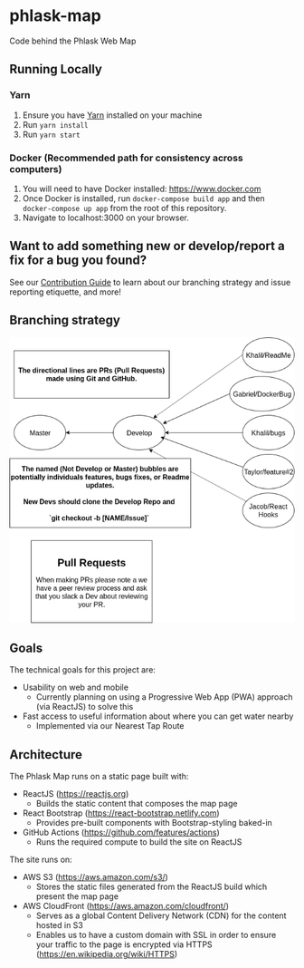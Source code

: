 # phlask-map
Code behind the Phlask Web Map

## Running Locally
### Yarn
1. Ensure you have [Yarn](https://yarnpkg.com/en/) installed on your machine
1. Run `yarn install`
1. Run `yarn start`
### Docker (Recommended path for consistency across computers)
1. You will need to have Docker installed: https://www.docker.com
1. Once Docker is installed, run `docker-compose build app` and then `docker-compose up app` from the root of this repository.
1. Navigate to localhost:3000 on your browser.

## Want to add something new or develop/report a fix for a bug you found?
See our [Contribution Guide](contributing.md) to learn about our branching strategy and issue reporting etiquette, and more!

## Branching strategy 
![png](phlaskgitPipelines.png)

## Goals
The technical goals for this project are:
- Usability on web and mobile
  - Currently planning on using a Progressive Web App (PWA) approach (via ReactJS) to solve this
- Fast access to useful information about where you can get water nearby
  - Implemented via our Nearest Tap Route

## Architecture
The Phlask Map runs on a static page built with:
- ReactJS (https://reactjs.org)
  - Builds the static content that composes the map page
- React Bootstrap (https://react-bootstrap.netlify.com)
  - Provides pre-built components with Bootstrap-styling baked-in
- GitHub Actions (https://github.com/features/actions)
  - Runs the required compute to build the site on ReactJS

The site runs on:
- AWS S3 (https://aws.amazon.com/s3/)
  - Stores the static files generated from the ReactJS build which present the map page
- AWS CloudFront (https://aws.amazon.com/cloudfront/)
  - Serves as a global Content Delivery Network (CDN) for the content hosted in S3
  - Enables us to have a custom domain with SSL in order to ensure your traffic to the page is encrypted via HTTPS (https://en.wikipedia.org/wiki/HTTPS)
